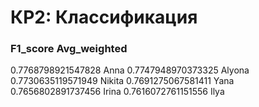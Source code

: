 # КР2: Классификация

### F1_score Avg_weighted

0.7768798921547828 Anna
0.7747948970373325 Alyona
0.7730635119571949 Nikita
0.7691275067581411 Yana
0.7656802891737456 Irina
0.7616072761151556 Ilya